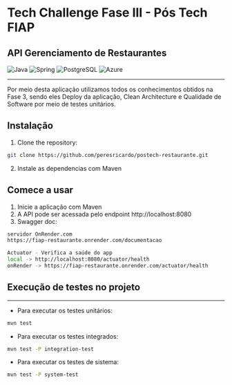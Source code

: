 # Tech Challenge Fase III - Pós Tech FIAP
## API Gerenciamento de Restaurantes

![Java](https://img.shields.io/badge/java-%23ED8B00.svg?style=for-the-badge&logo=openjdk&logoColor=white)
![Spring](https://img.shields.io/badge/spring-%236DB33F.svg?style=for-the-badge&logo=spring&logoColor=white)
![PostgreSQL](https://img.shields.io/badge/PostgreSQL-blue?style=for-the-badge&logo=postgresql&logoColor=white)
![Azure](https://img.shields.io/badge/Azure-2173b9?style=for-the-badge&logo=microsoft-azure&logoColor=white)
<hr>
Por meio desta aplicação utilizamos todos os conhecimentos obtidos na Fase 3, sendo eles Deploy da aplicação, Clean Architecture e Qualidade de Software por meio de testes unitários.

## Instalação

1. Clone the repository:

```bash
git clone https://github.com/peresricardo/postech-restaurante.git
```

2. Instale as dependencias com Maven

## Comece a usar

1. Inicie a aplicação com Maven
2. A API pode ser acessada pelo endpoint http://localhost:8080
3. Swagger doc:

```bash
servidor OnRender.com
https://fiap-restaurante.onrender.com/documentacao

Actuator - Verifica a saúde do app
local -> http://localhost:8080/actuator/health
onRender -> https://fiap-restaurante.onrender.com/actuator/health
```

## Execução de testes no projeto
<hr>

- Para executar os testes unitários:

```sh
mvn test
```
- Para executar os testes integrados:
```sh
mvn test -P integration-test
```
- Para executar os testes de sistema:
```sh
mvn test -P system-test
```